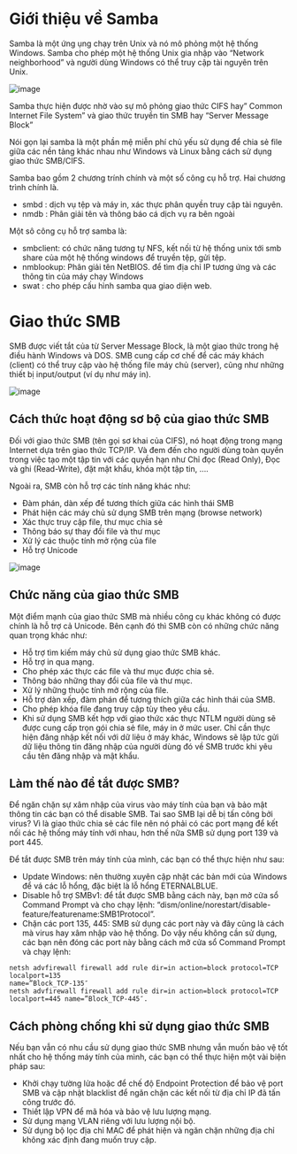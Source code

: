 # Giới thiệu về Samba

Samba là một ứng ụng chạy trên Unix và nó mô phỏng một hệ thống Windows. Samba cho phép một hệ thống Unix gia nhập vào “Network neighborhood” và người dùng Windows có thể truy cập tài nguyên trên Unix.

![image](https://user-images.githubusercontent.com/111716161/193727792-026a286c-1dfd-4cd0-a3d7-4f192d9b52e5.png)

Samba thực hiện được nhờ vào sự mô phỏng giao thức CIFS hay” Common Internet File System” và giao thức truyền tin SMB hay “Server Message Block”

Nói gọn lại samba là một phần mệ miễn phí chủ yếu sử dụng để chia sẻ file giữa các nền tảng khác nhau như Windows và Linux bằng cách sử dụng giao thức SMB/CIFS.

Samba bao gồm 2 chương trính chính và một số công cụ hỗ trợ. Hai chương trình chính là.

- smbd : dịch vụ tệp và máy in, xác thực phân quyền truy cập tài nguyên.
- nmdb : Phân giải tên và thông báo cá dịch vụ ra bên ngoài

Một sô công cụ hỗ trợ samba là:

- smbclient: có chức năng tương tự NFS, kết nối từ hệ thống unix tới smb share của một hệ thống windows để truyền tệp, gửi tệp.
- nmblookup: Phân giải tên NetBIOS. để tìm địa chỉ IP tương ứng và các thông tin của máy chạy Windows
- swat : cho phép cấu hình samba qua giao diện web.

# Giao thức SMB

SMB được viết tắt của từ Server Message Block, là một giao thức trong hệ điều hành Windows và DOS. SMB cung cấp cơ chế để các máy khách (client) có thể truy cập vào hệ thống file máy chủ (server), cũng như những thiết bị input/output (ví dụ như máy in). 

![image](https://user-images.githubusercontent.com/111716161/193727724-0dd1c5b6-458c-4f68-8428-a5daddff1d09.png)

## Cách thức hoạt động sơ bộ của giao thức SMB

Đối với giao thức SMB (tên gọi sơ khai của CIFS), nó hoạt động trong mạng Internet dựa trên giao thức TCP/IP. Và đem đến cho người dùng toàn quyền trong việc tạo một tập tin với các quyền hạn như Chỉ đọc (Read Only), Đọc và ghi (Read-Write), đặt mật khẩu, khóa một tập tin, …. 

Ngoài ra, SMB còn hỗ trợ các tính năng khác như:

- Đàm phán, dàn xếp để tương thích giữa các hình thái SMB
- Phát hiện các máy chủ sử dụng SMB trên mạng (browse network)
- Xác thực truy cập file, thư mục chia sẻ
- Thông báo sự thay đổi file và thư mục
- Xử lý các thuộc tính mở rộng của file
- Hỗ trợ Unicode

![image](https://user-images.githubusercontent.com/111716161/193536053-12fa697a-7363-46ca-be76-3d2b3c1f92e9.png)

## Chức năng của giao thức SMB

Một điểm mạnh của giao thức SMB mà nhiều công cụ khác không có được chính là hỗ trợ cả Unicode. Bên cạnh đó thì SMB còn có những chức năng quan trọng khác như:

- Hỗ trợ tìm kiếm máy chủ sử dụng giao thức SMB khác.
- Hỗ trợ in qua mạng.
- Cho phép xác thực các file và thư mục được chia sẻ.
- Thông báo những thay đổi của file và thư mục.
- Xử lý những thuộc tính mở rộng của file.
- Hỗ trợ dàn xếp, đàm phán để tương thích giữa các hình thái của SMB.
- Cho phép khóa file đang truy cập tùy theo yêu cầu.
- Khi sử dụng SMB kết hợp với giao thức xác thực NTLM người dùng sẽ được cung cấp trọn gói chia sẻ file, máy in ở mức user. Chỉ cần thực hiện đăng nhập kết nối với dữ liệu ở máy khác, Windows sẽ lập tức gửi dữ liệu thông tin đăng nhập của người dùng đó về SMB trước khi yêu cầu tên đăng nhập và mật khẩu.

## Làm thế nào để tắt được SMB?

Để ngăn chặn sự xâm nhập của virus vào máy tính của bạn và bảo mật thông tin các bạn có thể disable SMB. Tai sao SMB lại dễ bị tấn công bởi virus? Vì là giao thức chia sẻ các file nên nó phải có các port mạng để kết nối các hệ thống máy tính với nhau, hơn thế nữa SMB sử dụng port 139 và port 445. 

Để tắt được SMB trên máy tính của mình, các bạn có thể thực hiện như sau:
- Update Windows: nên thường xuyên cập nhật các bản mới của Windows để vá các lỗ hổng, đặc biệt là lỗ hổng ETERNALBLUE.
- Disable hỗ trợ SMBv1: để tắt được SMB bằng cách này, bạn mở cửa sổ Command Prompt và cho chạy lệnh: “dism/online/norestart/disable-feature/featurename:SMB1Protocol”.
- Chặn các port 135, 445: SMB sử dụng các port này và đây cũng là cách mà virus hay xâm nhập vào hệ thống. Do vậy nếu không cần sử dụng, các bạn nên đóng các port này bằng cách mở cửa sổ Command Prompt và chạy lệnh:
```
netsh advfirewall firewall add rule dir=in action=block protocol=TCP localport=135
name=”Block_TCP-135″
netsh advfirewall firewall add rule dir=in action=block protocol=TCP localport=445 name=”Block_TCP-445″.
```

## Cách phòng chống khi sử dụng giao thức SMB
Nếu bạn vẫn có nhu cầu sử dụng giao thức SMB nhưng vẫn muốn bảo vệ tốt nhất cho hệ thống máy tính của mình, các bạn có thể thực hiện một vài biện pháp sau:
- Khởi chạy tường lửa hoặc để chế độ Endpoint Protection để bảo vệ port SMB và cập nhật blacklist để ngăn chặn các kết nối từ địa chỉ IP đã tấn công trước đó.
- Thiết lập VPN để mã hóa và bảo vệ lưu lượng mạng.
- Sử dụng mạng VLAN riêng với lưu lượng nội bộ.
- Sử dụng bộ lọc địa chỉ MAC để phát hiện và ngăn chặn những địa chỉ không xác định đang muốn truy cập.
